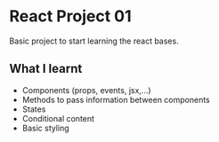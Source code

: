 # React Project 01
Basic project to start learning the react bases.

## What I learnt
- Components (props, events, jsx,...)
- Methods to pass information between components
- States
- Conditional content
- Basic styling
